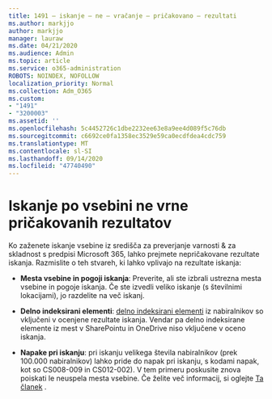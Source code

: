 ```yaml
---
title: 1491 – iskanje – ne – vračanje – pričakovano – rezultati
ms.author: markjjo
author: markjjo
manager: lauraw
ms.date: 04/21/2020
ms.audience: Admin
ms.topic: article
ms.service: o365-administration
ROBOTS: NOINDEX, NOFOLLOW
localization_priority: Normal
ms.collection: Adm_O365
ms.custom:
- "1491"
- "3200003"
ms.assetid: ''
ms.openlocfilehash: 5c4452726c1dbe2232ee63e8a9ee4d089f5c76db
ms.sourcegitcommit: c6692ce0fa1358ec3529e59ca0ecdfdea4cdc759
ms.translationtype: MT
ms.contentlocale: sl-SI
ms.lasthandoff: 09/14/2020
ms.locfileid: "47740490"
---
```

# <a name="content-search-not-returning-expected-results"></a>Iskanje po vsebini ne vrne pričakovanih rezultatov

Ko zaženete iskanje vsebine iz središča za preverjanje varnosti & za skladnost s predpisi Microsoft 365, lahko prejmete nepričakovane rezultate iskanja. Razmislite o teh stvareh, ki lahko vplivajo na rezultate iskanja:

- **Mesta vsebine in pogoji iskanja**: Preverite, ali ste izbrali ustrezna mesta vsebine in pogoje iskanja. Če ste izvedli veliko iskanje (s številnimi lokacijami), jo razdelite na več iskanj.

- **Delno indeksirani elementi**:  [delno indeksirani elementi](https://docs.microsoft.com/microsoft-365/compliance/partially-indexed-items-in-content-search) iz nabiralnikov so vključeni v ocenjene rezultate iskanja. Vendar pa delno indeksirane elemente iz mest v SharePointu in OneDrive niso vključene v oceno iskanja.

- **Napake pri iskanju**: pri iskanju velikega števila nabiralnikov (prek 100.000 nabiralnikov) lahko pride do napak pri iskanju, s kodami napak, kot so CS008-009 in CS012-002). V tem primeru poskusite znova poiskati le neuspela mesta vsebine. Če želite več informacij, si oglejte  [Ta članek](https://docs.microsoft.com/microsoft-365/compliance/retry-failed-content-search) .
